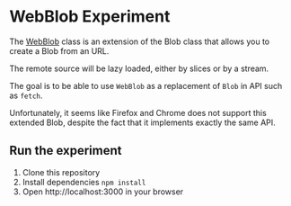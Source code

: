 # WebBlob Experiment

The [WebBlob](./WebBlob.js) class is an extension of the Blob class that allows
you to create a Blob from an URL.

The remote source will be lazy loaded, either by slices or by a stream.

The goal is to be able to use `WebBlob` as a replacement of `Blob` in API such as `fetch`.

Unfortunately, it seems like Firefox and Chrome does not support this extended Blob,
despite the fact that it implements exactly the same API.

## Run the experiment

1. Clone this repository
2. Install dependencies `npm install`
3. Open http://localhost:3000 in your browser
